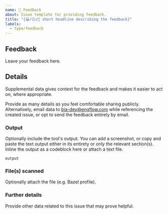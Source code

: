 ```yaml
---
name: 💬 Feedback
about: Issue template for providing feedback.
title: "{😀/😐/🙁 short headline describing the feedback}"
labels:
  - type/feedback
---
```


## Feedback

Leave your feedback here.

## Details

Supplemental data gives context for the feedback and makes it easier to act on, where appropriate.

Provide as many details as you feel comfortable sharing publicly.
Alternatively, email data to <bia-dev@engflow.com> while referencing the created issue, or opt to
send the feedback entirely by email.

### Output

Optionally include the tool's output. You can add a screenshot, or copy and paste the text output
either in its entirety or only the relevant section(s). Inline the output as a codeblock here or
attach a text file.

```
output
```

### File(s) scanned

Optionally attach the file (e.g. Bazel profile).

### Further details

Provide other data related to this issue that may prove helpful.